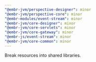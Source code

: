 ```yaml
---
"@embr-jvm/perspective-designer": minor
"@embr-jvm/perspective-core": minor
"@embr-modules/event-stream": minor
"@embr-jvm/core-designer": minor
"@embr-jvm/core-servlets": minor
"@embr-jvm/core-gateway": minor
"@embr-js/event-stream": minor
"@embr-jvm/core-common": minor
---
```


Break resources into shared libraries.

